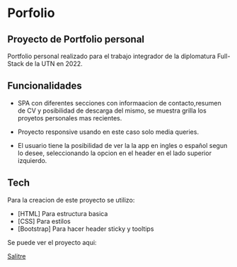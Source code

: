# Porfolio
## Proyecto de Portfolio personal

[]()

Portfolio personal realizado para el trabajo integrador de la diplomatura Full-Stack de la UTN en 2022.

## Funcionalidades

- SPA con diferentes secciones con informaacion de contacto,resumen de CV y  posibilidad de descarga del mismo, se muestra grilla los proyetos personales mas recientes.

- Proyecto responsive usando en este caso solo media queries.

- El usuario tiene la posibilidad de ver la la app en ingles o español segun lo desee, seleccionando la opcion en el header en el lado superior izquierdo.



## Tech

Para la creacion de este proyecto se utilizo:

- [HTML] Para estructura basica
- [CSS] Para estilos
- [Bootstrap] Para hacer header sticky y tooltips


Se puede ver el proyecto aqui:

[Salitre](https://salitre.netlify.app)

  
   
